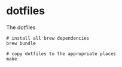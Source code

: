 dotfiles
========

The dotfiles

```
# install all brew dependencies
brew bundle

# copy dotfiles to the appropriate places
make
```
